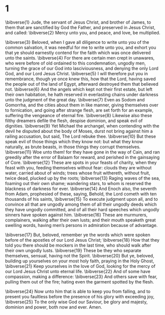 # 1 
\bibverse{1} Jude, the servant of Jesus Christ, and brother of James, to them that are sanctified by God the Father, and preserved in Jesus Christ, and called: \bibverse{2} Mercy unto you, and peace, and love, be multiplied. 

\bibverse{3} Beloved, when I gave all diligence to write unto you of the common salvation, it was needful for me to write unto you, and exhort you that ye should earnestly contend for the faith which was once delivered unto the saints. \bibverse{4} For there are certain men crept in unawares, who were before of old ordained to this condemnation, ungodly men, turning the grace of our God into lasciviousness, and denying the only Lord God, and our Lord Jesus Christ. \bibverse{5} I will therefore put you in remembrance, though ye once knew this, how that the Lord, having saved the people out of the land of Egypt, afterward destroyed them that believed not. \bibverse{6} And the angels which kept not their first estate, but left their own habitation, he hath reserved in everlasting chains under darkness unto the judgment of the great day. \bibverse{7} Even as Sodom and Gomorrha, and the cities about them in like manner, giving themselves over to fornication, and going after strange flesh, are set forth for an example, suffering the vengeance of eternal fire. \bibverse{8} Likewise also these filthy dreamers defile the flesh, despise dominion, and speak evil of dignities. \bibverse{9} Yet Michael the archangel, when contending with the devil he disputed about the body of Moses, durst not bring against him a railing accusation, but said, The Lord rebuke thee. \bibverse{10} But these speak evil of those things which they know not: but what they know naturally, as brute beasts, in those things they corrupt themselves. \bibverse{11} Woe unto them! for they have gone in the way of Cain, and ran greedily after the error of Balaam for reward, and perished in the gainsaying of Core. \bibverse{12} These are spots in your feasts of charity, when they feast with you, feeding themselves without fear: clouds they are without water, carried about of winds; trees whose fruit withereth, without fruit, twice dead, plucked up by the roots; \bibverse{13} Raging waves of the sea, foaming out their own shame; wandering stars, to whom is reserved the blackness of darkness for ever. \bibverse{14} And Enoch also, the seventh from Adam, prophesied of these, saying, Behold, the Lord cometh with ten thousands of his saints, \bibverse{15} To execute judgment upon all, and to convince all that are ungodly among them of all their ungodly deeds which they have ungodly committed, and of all their hard speeches which ungodly sinners have spoken against him. \bibverse{16} These are murmurers, complainers, walking after their own lusts; and their mouth speaketh great swelling words, having men’s persons in admiration because of advantage. 

\bibverse{17} But, beloved, remember ye the words which were spoken before of the apostles of our Lord Jesus Christ; \bibverse{18} How that they told you there should be mockers in the last time, who should walk after their own ungodly lusts. \bibverse{19} These be they who separate themselves, sensual, having not the Spirit. \bibverse{20} But ye, beloved, building up yourselves on your most holy faith, praying in the Holy Ghost, \bibverse{21} Keep yourselves in the love of God, looking for the mercy of our Lord Jesus Christ unto eternal life. \bibverse{22} And of some have compassion, making a difference: \bibverse{23} And others save with fear, pulling them out of the fire; hating even the garment spotted by the flesh. 

\bibverse{24} Now unto him that is able to keep you from falling, and to present you faultless before the presence of his glory with exceeding joy, \bibverse{25} To the only wise God our Saviour, be glory and majesty, dominion and power, both now and ever. Amen. 